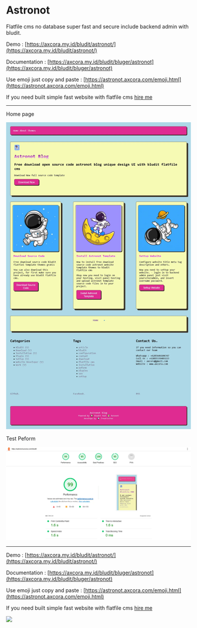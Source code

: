 # Astronot

Flatfile cms no database super fast and secure include backend admin with bludit.

Demo : [https://axcora.my.id/bludit/astronot/](https://axcora.my.id/bludit/astronot/)

Documentation : [https://axcora.my.id/bludit/bluger/astronot](https://axcora.my.id/bludit/bluger/astronot)

Use emoji just copy and paste : [https://astronot.axcora.com/emoji.html](https://astronot.axcora.com/emoji.html)

If you need built simple fast website with flatfile cms [hire me](https://www.fiverr.com/creativitas/design-your-website-with-phyton-django)

--------

Home page

![Free download bludit themes cms](astronotforbluditflatfilecms.webp)

Test Peform

![Free download bludit template cms](peformwebsite.webp)

--------

Demo : [https://axcora.my.id/bludit/astronot/](https://axcora.my.id/bludit/astronot/)

Documentation : [https://axcora.my.id/bludit/bluger/astronot](https://axcora.my.id/bludit/bluger/astronot)

Use emoji just copy and paste : [https://astronot.axcora.com/emoji.html](https://astronot.axcora.com/emoji.html)

If you need built simple fast website with flatfile cms [hire me](https://www.fiverr.com/creativitas/design-your-website-with-phyton-django)

<a href="https://www.buymeacoffee.com/axcora"><img width="240" src="https://blogger.googleusercontent.com/img/b/R29vZ2xl/AVvXsEgIA9HMwkK8kr7uRwVNxnhXsLQsJHxQQYVSzqCAaK58OpJOiTlzbIX7eEwS_VpJ3oEG-xrmVEl2WKqGvB_o-KjyBGTbbjFHM_bN2Jce9g3FTnt2ZJViwcvB9DHPOKPEMCl7jTQRVWKPw_ETloH7_CK8Xr09SSNNx22xnfGjViwdEsGtR-yGrLmr-JUGHA/s1090/bmc-button.png"/></a>
